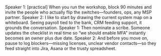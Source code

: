 Speaker 1: [practical] When you run the workshop, block 90 minutes and invite the people who actually flip the switches—founders, ops, any MSP partner.
Speaker 2: I like to start by drawing the current system map on a whiteboard. Seeing payroll tied to the bank, CRM feeding support, it grounds the conversation.
Speaker 1: Then nominate a scribe. Someone updates the checklist in real time so “we should enable MFA” instantly becomes an owner plus due date.
Speaker 2: And before you move on, pause to log blockers—missing licenses, unclear vendor contacts—so they feed straight into Jira, Asana or the trusty spreadsheet.
